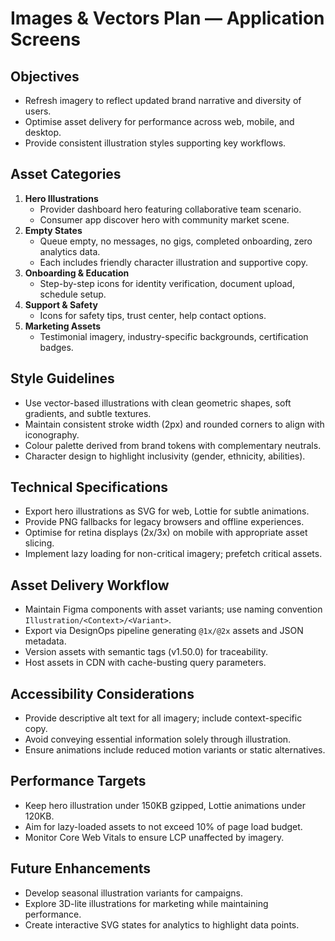 # Images & Vectors Plan — Application Screens

## Objectives
- Refresh imagery to reflect updated brand narrative and diversity of users.
- Optimise asset delivery for performance across web, mobile, and desktop.
- Provide consistent illustration styles supporting key workflows.

## Asset Categories
1. **Hero Illustrations**
   - Provider dashboard hero featuring collaborative team scenario.
   - Consumer app discover hero with community market scene.
2. **Empty States**
   - Queue empty, no messages, no gigs, completed onboarding, zero analytics data.
   - Each includes friendly character illustration and supportive copy.
3. **Onboarding & Education**
   - Step-by-step icons for identity verification, document upload, schedule setup.
4. **Support & Safety**
   - Icons for safety tips, trust center, help contact options.
5. **Marketing Assets**
   - Testimonial imagery, industry-specific backgrounds, certification badges.

## Style Guidelines
- Use vector-based illustrations with clean geometric shapes, soft gradients, and subtle textures.
- Maintain consistent stroke width (2px) and rounded corners to align with iconography.
- Colour palette derived from brand tokens with complementary neutrals.
- Character design to highlight inclusivity (gender, ethnicity, abilities).

## Technical Specifications
- Export hero illustrations as SVG for web, Lottie for subtle animations.
- Provide PNG fallbacks for legacy browsers and offline experiences.
- Optimise for retina displays (2x/3x) on mobile with appropriate asset slicing.
- Implement lazy loading for non-critical imagery; prefetch critical assets.

## Asset Delivery Workflow
- Maintain Figma components with asset variants; use naming convention `Illustration/<Context>/<Variant>`.
- Export via DesignOps pipeline generating `@1x/@2x` assets and JSON metadata.
- Version assets with semantic tags (v1.50.0) for traceability.
- Host assets in CDN with cache-busting query parameters.

## Accessibility Considerations
- Provide descriptive alt text for all imagery; include context-specific copy.
- Avoid conveying essential information solely through illustration.
- Ensure animations include reduced motion variants or static alternatives.

## Performance Targets
- Keep hero illustration under 150KB gzipped, Lottie animations under 120KB.
- Aim for lazy-loaded assets to not exceed 10% of page load budget.
- Monitor Core Web Vitals to ensure LCP unaffected by imagery.

## Future Enhancements
- Develop seasonal illustration variants for campaigns.
- Explore 3D-lite illustrations for marketing while maintaining performance.
- Create interactive SVG states for analytics to highlight data points.
